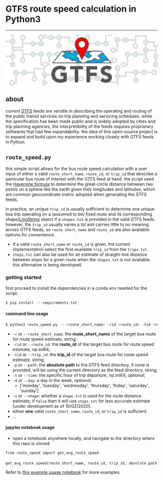 # GTFS route speed calculation in Python3

---

![image](assets/GTFS_post_title_600x200@2x.png)

## about

current [GTFS](https://gtfs.org/best-practices/#introduction) feeds are versitle in describing the operating and routing of the public transit services on trip planning and servicing schedules. while the specification has been made public and is widely adopted by cities and trip planning agencies, the interpretibility of the feeds requires proprietary softwares that had few expandability. the idea of this open-source project is to expand and build upon my experience working closely with GTFS feeds in Python.

## `route_speed.py`

this simple script allows for the bus route speed calculation with a user input of either a valid `route_short_name`, `route_id`, or `trip_id` that describe a particular bus route of interest with the GTFS feed at hand. the script used the [Haversine formula](https://en.wikipedia.org/wiki/Haversine_formula) to determine the great-circle distance between two points on a sphere like the earth given their longitudes and latitudes, which are common geocoordinate metric adopted when generating the GTFS feeds.

in practice, an unique `trip_id` is usually sufficient to determine one unique bus trip operating on a (assumed to be) fixed route and its corresponding shape/[LingString](https://shapely.readthedocs.io/en/latest/manual.html#linestrings) object if a `shapes.txt` is provided in the valid GTFS feeds. however, the `trip_id` usually varies a lot and carries little to no meaning across GTFS feeds, so `route_short_name` and `route_id` are also available options for convenience.

- if a valid `route_short_name` or `route_id` is given, the current implementation select the first available `trip_id` from the `trips.txt`.
- `stops.txt` can also be used for an estimate of straight-line distance between stops for a given route when the `shapes.txt` is not available. this alternative is being developed.


### getting started

first proceed to install the dependencies in a conda env needed for the script.

```bash
$ pip install -r requirements.txt
```

#### command line usage

```bash
$ python3 route_speed.py -r <route_short_name> -rid <route_id> -tid <trip_id> -t <hour of departure> -d <day of week> -p <abs_path_to_gtfs> -s <True/False>
```

- `-r` or `--route_short_name`: the **route_short_name** of the target bus route for route speed estimate, string;
- `-rid` or `--route_id`: the **route_id** of the target bus route for route speed estimate, np.int64;
- `-tid` or `--trip_id`: the **trip_id** of the target bus route for route speed estimate, string;
- `-p` or `--path`: the **absolute path** to the GTFS feed directory, if none is provided, will be using the current directory as the feed directory, string;
- `-t` or `--time`: the specific hour of trip departure, np.int64, *optional*;
- `-d` or `--day`: a day in the week, *optional*;
  - ['monday', 'tuesday', 'wednesday', 'thursday', 'friday', 'saturday', 'sunday']
- `-s` or `--shape`: whether a `shape.txt` is used for the route distance estimate, if `False` then it will use `stops.txt` for less accurate estimate [under development as of 10/02/2020].
- either **one** valid `route_short_name`, `route_id`, or `trip_id` is sufficient.
- ...

#### jupyter notebook usage

- open a notebook anywhere locally, and navigate to the directory where this repo is cloned. 

```bash
from route_speed import get_avg_route_speed

get_avg_route_speed(route_short_name, route_id, trip_id, absolute_path, hasShape, hour, day)
```
Refer to [this example usage notebook](https://github.com/jarviskroos7/GTFS-route-speed/tree/main/example) for more examples
